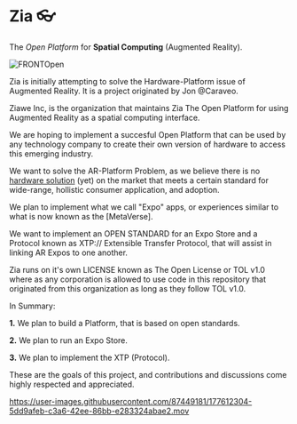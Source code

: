 # Zia 👓
The *Open Platform* for **Spatial Computing** (Augmented Reality).

![FRONTOpen](https://user-images.githubusercontent.com/87449181/177030383-9abf34be-9e2c-4eb4-97f0-623d92d14b52.png)

Zia is initially attempting to solve the Hardware-Platform issue of Augmented Reality.
It is a project originated by Jon @Caraveo.

Ziawe Inc, is the organization that maintains Zia The Open Platform for using Augmented Reality as a spatial computing interface.

We are hoping to implement a succesful Open Platform that can be used by any technology company to create their own version of hardware to access this emerging industry.

We want to solve the AR-Platform Problem, as we believe there is no [hardware solution](https://github.com/caraveo/spatial-hardware) (yet) on the market that meets a certain standard for wide-range,  hollistic consumer application, and adoption.

We plan to implement what we call "Expo" apps, or experiences similar to what is now known as the [MetaVerse].

We want to implement an OPEN STANDARD for an Expo Store and a Protocol known as XTP:// Extensible Transfer Protocol, that will assist in linking AR Expos to one another.

Zia runs on it's own LICENSE known as The Open License or TOL v1.0 where as any corporation is allowed to use code in this repository that originated from this organization as long as they follow TOL v1.0.

In Summary:

**1.** We plan to build a Platform, that is based on open standards.

**2.** We plan to run an Expo Store.

**3.** We plan to implement the XTP (Protocol).



These are the goals of this project, and contributions and discussions come highly respected and appreciated.


https://user-images.githubusercontent.com/87449181/177612304-5dd9afeb-c3a6-42ee-86bb-e283324abae2.mov



